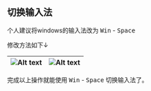## 切换输入法
个人建议将windows的输入法改为 <kbd>Win</kbd> - <kbd>Space</kbd>

修改方法如下↓

![Alt text](images/img1.png) | ![Alt text](images/img2.png)
:--- | :---

完成以上操作就能使用 <kbd>Win</kbd> - <kbd>Space</kbd> 切换输入法了。